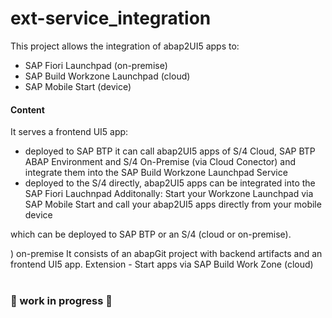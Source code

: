 # ext-service_integration
This project allows the integration of abap2UI5 apps to:
* SAP Fiori Launchpad (on-premise)
* SAP Build Workzone Launchpad (cloud)
* SAP Mobile Start (device)

#### Content
It serves a frontend UI5 app:
  * deployed to SAP BTP it can call abap2UI5 apps of S/4 Cloud, SAP BTP ABAP Environment and S/4 On-Premise (via Cloud Conector) and integrate them into the SAP Build Workzone Launchpad Service
  * deployed to the S/4 directly, abap2UI5 apps can be integrated into the SAP Fiori Lauchnpad
Additonally: Start your Workzone Launchpad via SAP Mobile Start and call your abap2UI5 apps directly from your mobile device


which can be deployed to SAP BTP or an S/4 (cloud or on-premise).

) on-premise
It consists of an abapGit project with backend artifacts and an frontend UI5 app.
Extension - Start apps via SAP Build Work Zone (cloud) <br><br>
### 🚧 work in progress 🚧

